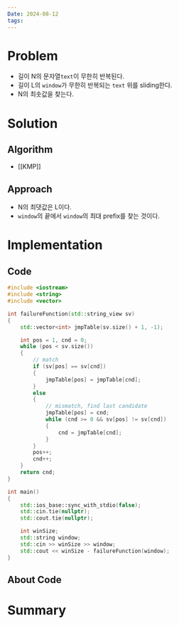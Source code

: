 ```yaml
---
Date: 2024-08-12
tags:
---
```

# Problem
- 길이 N의 문자열``text``이 무한히 반복된다.
- 길이 L의 ``window``가 무한히 반복되는 ``text`` 위를 sliding한다.
-  N의 최솟값을 찾는다.

# Solution

## Algorithm
- [[KMP]]
## Approach
- N의 최댓값은 L이다. 
- ``window``의 끝에서 ``window``의 최대 prefix를 찾는 것이다. 

# Implementation

## Code

``` C++
#include <iostream>
#include <string>
#include <vector>

int failureFunction(std::string_view sv)
{
	std::vector<int> jmpTable(sv.size() + 1, -1);

	int pos = 1, cnd = 0;
	while (pos < sv.size())
	{
		// match
		if (sv[pos] == sv[cnd])
		{
			jmpTable[pos] = jmpTable[cnd];
		}
		else
		{
			// mismatch, find last candidate
			jmpTable[pos] = cnd;
			while (cnd >= 0 && sv[pos] != sv[cnd])
			{
				cnd = jmpTable[cnd];
			}
		}
		pos++;
		cnd++;
	}
	return cnd;
}

int main()
{
	std::ios_base::sync_with_stdio(false);
	std::cin.tie(nullptr);
	std::cout.tie(nullptr);

	int winSize;
	std::string window;
	std::cin >> winSize >> window;
	std::cout << winSize - failureFunction(window);
}
```

## About Code

# Summary